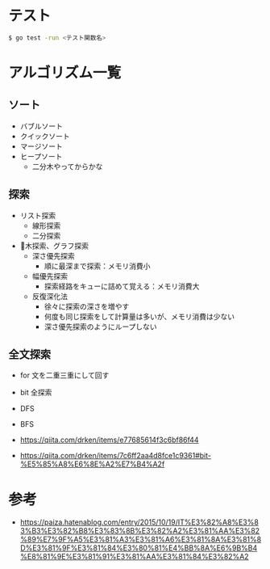 # テスト

```bash
$ go test -run <テスト関数名>
```

# アルゴリズム一覧

## ソート

- バブルソート
- クイックソート
- マージソート
- ヒープソート
    - 二分木やってからかな

## 探索

- リスト探索
    - 線形探索
    - 二分探索
- 木探索、グラフ探索
    - 深さ優先探索
        - 順に最深まで探索：メモリ消費小
    - 幅優先探索
        - 探索経路をキューに詰めて覚える：メモリ消費大
    - 反復深化法
        - 徐々に探索の深さを増やす
        - 何度も同じ探索をして計算量は多いが、メモリ消費は少ない
        - 深さ優先探索のようにループしない

 ## 全文探索

- for 文を二重三重にして回す
- bit 全探索
- DFS
- BFS

- https://qiita.com/drken/items/e77685614f3c6bf86f44
- https://qiita.com/drken/items/7c6ff2aa4d8fce1c9361#bit-%E5%85%A8%E6%8E%A2%E7%B4%A2f

# 参考

- https://paiza.hatenablog.com/entry/2015/10/19/IT%E3%82%A8%E3%83%B3%E3%82%B8%E3%83%8B%E3%82%A2%E3%81%AA%E3%82%89%E7%9F%A5%E3%81%A3%E3%81%A6%E3%81%8A%E3%81%8D%E3%81%9F%E3%81%84%E3%80%81%E4%BB%8A%E6%9B%B4%E8%81%9E%E3%81%91%E3%81%AA%E3%81%84%E3%82%A2